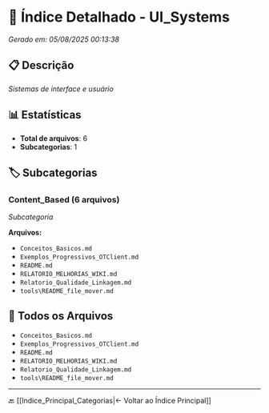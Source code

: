 # 📂 Índice Detalhado - UI_Systems

*Gerado em: 05/08/2025 00:13:38*

## 📋 Descrição
*Sistemas de interface e usuário*

## 📊 Estatísticas
- **Total de arquivos**: 6
- **Subcategorias**: 1

## 🏷️ Subcategorias

### Content_Based (6 arquivos)
*Subcategoria*

**Arquivos:**
- `Conceitos_Basicos.md`
- `Exemplos_Progressivos_OTClient.md`
- `README.md`
- `RELATORIO_MELHORIAS_WIKI.md`
- `Relatorio_Qualidade_Linkagem.md`
- `tools\README_file_mover.md`

## 📁 Todos os Arquivos

- `Conceitos_Basicos.md`
- `Exemplos_Progressivos_OTClient.md`
- `README.md`
- `RELATORIO_MELHORIAS_WIKI.md`
- `Relatorio_Qualidade_Linkagem.md`
- `tools\README_file_mover.md`

---

🔙 [[Indice_Principal_Categorias|← Voltar ao Índice Principal]]